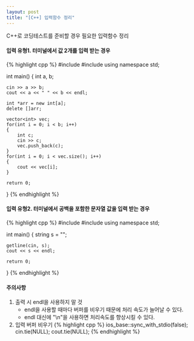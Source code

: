 ```yaml
---
layout: post
title: "[C++] 입력함수 정리"
---
```

C++로 코딩테스트를 준비할 경우 필요한 입력함수 정리

#### 입력 유형1. 터미널에서 값 2개를 입력 받는 경우

{% highlight cpp %}
#include <iostream>
#include <vector>
using namespace std;

int main()
{
    int a, b;
    
    cin >> a >> b;
    cout << a << " " << b << endl;

    int *arr = new int[a];
    delete []arr;

    vector<int> vec;
    for(int i = 0; i < b; i++)
    {
        int c;
        cin >> c;
        vec.push_back(c);
    }
    for(int i = 0; i < vec.size(); i++)
    {
        cout << vec[i];
    }

    return 0;
}
{% endhighlight %}

#### 입력 유형2. 터미널에서 공백을 포함한 문자열 값을 입력 받는 경우
{% highlight cpp %}
#include <iostream>
#include <string>
using namespace std;

int main()
{
    string s = "";
    
    getline(cin, s);
    cout << s << endl;
    
    return 0;
}
{% endhighlight %}

#### 주의사항

1. 출력 시 endl을 사용하지 말 것
    * endl을 사용할 때마다 버퍼를 비우기 때문에 처리 속도가 늘어날 수 있다.
    * endl 대신에 "\n"을 사용하면 처리속도를 향상시킬 수 있다.
1. 입력 버퍼 비우기
{% highlight cpp %}
ios_base::sync_with_stdio(false);
cin.tie(NULL);
cout.tie(NULL);
{% endhighlight %}

